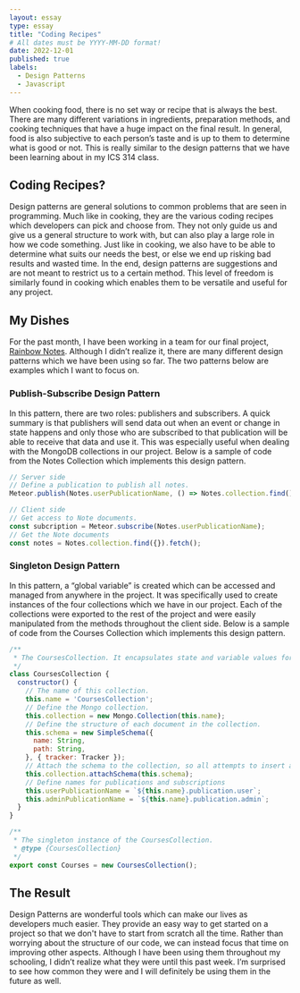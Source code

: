 ```yaml
---
layout: essay
type: essay
title: "Coding Recipes"
# All dates must be YYYY-MM-DD format!
date: 2022-12-01
published: true
labels:
  - Design Patterns
  - Javascript
---
```


When cooking food, there is no set way or recipe that is always the best. There are many different variations in ingredients, preparation methods, and cooking techniques that have a huge impact on the final result. In general, food is also subjective to each person’s taste and is up to them to determine what is good or not. This is really similar to the design patterns that we have been learning about in my ICS 314 class.

## Coding Recipes?

Design patterns are general solutions to common problems that are seen in programming. Much like in cooking, they are the various coding recipes which developers can pick and choose from. They not only guide us and give us a general structure to work with, but can also play a large role in how we code something. Just like in cooking, we also have to be able to determine what suits our needs the best, or else we end up risking bad results and wasted time. In the end, design patterns are suggestions and are not meant to restrict us to a certain method. This level of freedom is similarly found in cooking which enables them to be versatile and useful for any project.

## My Dishes

For the past month, I have been working in a team for our final project, [Rainbow Notes](https://rainbow-notes.github.io). Although I didn’t realize it, there are many different design patterns which we have been using so far. The two patterns below are examples which I want to focus on.

### Publish-Subscribe Design Pattern

In this pattern, there are two roles: publishers and subscribers. A quick summary is that publishers will send data out when an event or change in state happens and only those who are subscribed to that publication will be able to receive that data and use it. This was especially useful when dealing with the MongoDB collections in our project. Below is a sample of code from the Notes Collection which implements this design pattern.

```js
// Server side
// Define a publication to publish all notes.
Meteor.publish(Notes.userPublicationName, () => Notes.collection.find());

// Client side
// Get access to Note documents.
const subcription = Meteor.subscribe(Notes.userPublicationName);
// Get the Note documents
const notes = Notes.collection.find({}).fetch();
```

### Singleton Design Pattern

In this pattern, a “global variable” is created which can be accessed and managed from anywhere in the project. It was specifically used to create instances of the four collections which we have in our project. Each of the collections were exported to the rest of the project and were easily manipulated from the methods throughout the client side. Below is a sample of code from the Courses Collection which implements this design pattern.

```js
/**
 * The CoursesCollection. It encapsulates state and variable values for courses.
 */
class CoursesCollection {
  constructor() {
    // The name of this collection.
    this.name = 'CoursesCollection';
    // Define the Mongo collection.
    this.collection = new Mongo.Collection(this.name);
    // Define the structure of each document in the collection.
    this.schema = new SimpleSchema({
      name: String,
      path: String,
    }, { tracker: Tracker });
    // Attach the schema to the collection, so all attempts to insert a document are checked against schema.
    this.collection.attachSchema(this.schema);
    // Define names for publications and subscriptions
    this.userPublicationName = `${this.name}.publication.user`;
    this.adminPublicationName = `${this.name}.publication.admin`;
  }
}

/**
 * The singleton instance of the CoursesCollection.
 * @type {CoursesCollection}
 */
export const Courses = new CoursesCollection();
```

## The Result

Design Patterns are wonderful tools which can make our lives as developers much easier. They provide an easy way to get started on a project so that we don't have to start from scratch all the time. Rather than worrying about the structure of our code, we can instead focus that time on improving other aspects. Although I have been using them throughout my schooling, I didn’t realize what they were until this past week. I’m surprised to see how common they were and I will definitely be using them in the future as well.
